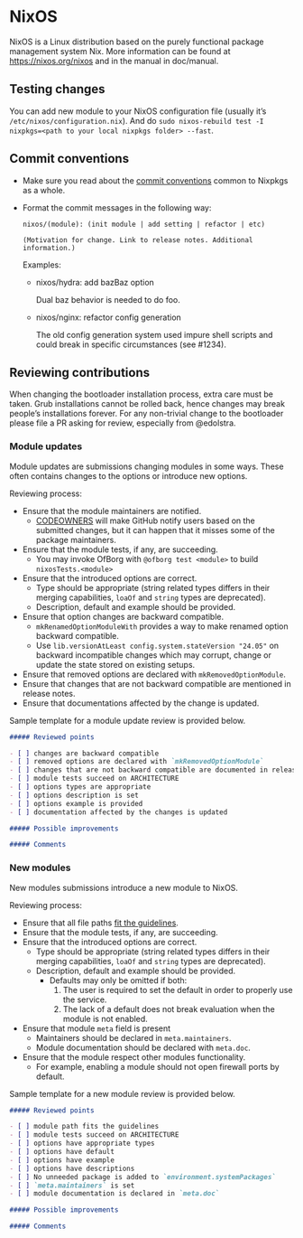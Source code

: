 # NixOS

NixOS is a Linux distribution based on the purely functional package
management system Nix.  More information can be found at
https://nixos.org/nixos and in the manual in doc/manual.

## Testing changes

You can add new module to your NixOS configuration file (usually it’s `/etc/nixos/configuration.nix`). And do `sudo nixos-rebuild test -I nixpkgs=<path to your local nixpkgs folder> --fast`.

## Commit conventions

- Make sure you read about the [commit conventions](../CONTRIBUTING.md#commit-conventions) common to Nixpkgs as a whole.

- Format the commit messages in the following way:

  ```
  nixos/(module): (init module | add setting | refactor | etc)

  (Motivation for change. Link to release notes. Additional information.)
  ```

  Examples:

  * nixos/hydra: add bazBaz option

    Dual baz behavior is needed to do foo.
  * nixos/nginx: refactor config generation

    The old config generation system used impure shell scripts and could break in specific circumstances (see #1234).

## Reviewing contributions

When changing the bootloader installation process, extra care must be taken. Grub installations cannot be rolled back, hence changes may break people’s installations forever. For any non-trivial change to the bootloader please file a PR asking for review, especially from \@edolstra.

### Module updates

Module updates are submissions changing modules in some ways. These often contains changes to the options or introduce new options.

Reviewing process:

- Ensure that the module maintainers are notified.
  - [CODEOWNERS](https://help.github.com/articles/about-codeowners/) will make GitHub notify users based on the submitted changes, but it can happen that it misses some of the package maintainers.
- Ensure that the module tests, if any, are succeeding.
  - You may invoke OfBorg with `@ofborg test <module>` to build `nixosTests.<module>`
- Ensure that the introduced options are correct.
  - Type should be appropriate (string related types differs in their merging capabilities, `loaOf` and `string` types are deprecated).
  - Description, default and example should be provided.
- Ensure that option changes are backward compatible.
  - `mkRenamedOptionModuleWith` provides a way to make renamed option backward compatible.
  - Use `lib.versionAtLeast config.system.stateVersion "24.05"` on backward incompatible changes which may corrupt, change or update the state stored on existing setups.
- Ensure that removed options are declared with `mkRemovedOptionModule`.
- Ensure that changes that are not backward compatible are mentioned in release notes.
- Ensure that documentations affected by the change is updated.

Sample template for a module update review is provided below.

```markdown
##### Reviewed points

- [ ] changes are backward compatible
- [ ] removed options are declared with `mkRemovedOptionModule`
- [ ] changes that are not backward compatible are documented in release notes
- [ ] module tests succeed on ARCHITECTURE
- [ ] options types are appropriate
- [ ] options description is set
- [ ] options example is provided
- [ ] documentation affected by the changes is updated

##### Possible improvements

##### Comments
```

### New modules

New modules submissions introduce a new module to NixOS.

Reviewing process:

- Ensure that all file paths [fit the guidelines](../CONTRIBUTING.md#file-naming-and-organisation).
- Ensure that the module tests, if any, are succeeding.
- Ensure that the introduced options are correct.
  - Type should be appropriate (string related types differs in their merging capabilities, `loaOf` and `string` types are deprecated).
  - Description, default and example should be provided.
    - Defaults may only be omitted if both:
      1. The user is required to set the default in order to properly use the service.
      2. The lack of a default does not break evaluation when the module is not enabled.
- Ensure that module `meta` field is present
  - Maintainers should be declared in `meta.maintainers`.
  - Module documentation should be declared with `meta.doc`.
- Ensure that the module respect other modules functionality.
  - For example, enabling a module should not open firewall ports by default.

Sample template for a new module review is provided below.

```markdown
##### Reviewed points

- [ ] module path fits the guidelines
- [ ] module tests succeed on ARCHITECTURE
- [ ] options have appropriate types
- [ ] options have default
- [ ] options have example
- [ ] options have descriptions
- [ ] No unneeded package is added to `environment.systemPackages`
- [ ] `meta.maintainers` is set
- [ ] module documentation is declared in `meta.doc`

##### Possible improvements

##### Comments
```
